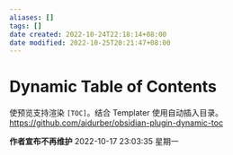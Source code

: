 ```yaml
---
aliases: []
tags: []
date created: 2022-10-24T22:18:14+08:00
date modified: 2022-10-25T20:21:47+08:00
---
```


# Dynamic Table of Contents

使预览支持渲染 `[TOC]`。结合 Templater 使用自动插入目录。
<https://github.com/aidurber/obsidian-plugin-dynamic-toc>

**作者宣布不再维护** 2022-10-17 23:03:35 星期一
